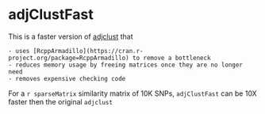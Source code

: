 
# adjClustFast

This is a faster version of [adjclust](https://cran.r-project.org/package=adjclust) that 

	- uses [RcppArmadillo](https://cran.r-project.org/package=RcppArmadillo) to remove a bottleneck
	- reduces memory usage by freeing matrices once they are no longer need
	- removes expensive checking code

For a `r sparseMatrix`  similarity matrix of 10K SNPs, `adjClustFast` can be 10X faster then the original `adjclust` 	  
